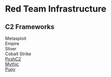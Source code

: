 # Red Team Infrastructure    
## C2 Frameworks   
Metasploit   
Empire      
Sliver     
Cobalt Strike    
[PoshC2](https://github.com/nettitude/PoshC2)      
[Mythic](https://github.com/its-a-feature/Mythic)    
[Pupy](https://github.com/n1nj4sec/pupy)     
